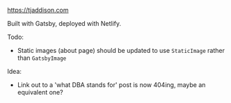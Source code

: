 https://tjaddison.com

Built with Gatsby, deployed with Netlify.

Todo:

- Static images (about page) should be updated to use `StaticImage` rather than `GatsbyImage`

Idea:

- Link out to a 'what DBA stands for' post is now 404ing, maybe an equivalent one?
